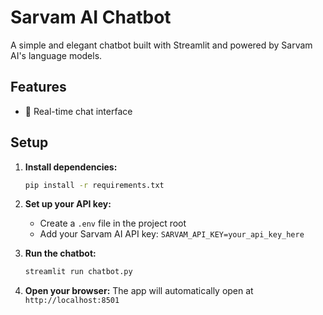 # Sarvam AI Chatbot

A simple and elegant chatbot built with Streamlit and powered by Sarvam AI's language models.

## Features

- 🤖 Real-time chat interface


## Setup

1. **Install dependencies:**
   ```bash
   pip install -r requirements.txt
   ```

2. **Set up your API key:**
   - Create a `.env` file in the project root
   - Add your Sarvam AI API key: `SARVAM_API_KEY=your_api_key_here`

3. **Run the chatbot:**
   ```bash
   streamlit run chatbot.py
   ```

4. **Open your browser:**
   The app will automatically open at `http://localhost:8501`
